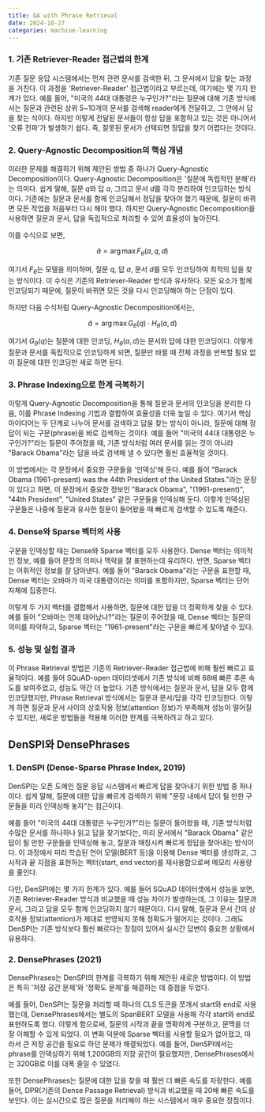 ```yaml
---
title: QA with Phrase Retrieval
date: 2024-10-27
categories: machine-learning
---
```


### 1. 기존 Retriever-Reader 접근법의 한계

기존 질문 응답 시스템에서는 먼저 관련 문서를 검색한 뒤, 그 문서에서 답을 찾는 과정을 거친다. 이 과정을 'Retriever-Reader' 접근법이라고 부르는데, 여기에는 몇 가지 한계가 있다. 예를 들어, "미국의 44대 대통령은 누구인가?"라는 질문에 대해 기존 방식에서는 질문과 관련된 상위 5~10개의 문서를 검색해 reader에게 전달하고, 그 안에서 답을 찾는 식이다. 하지만 이렇게 전달된 문서들이 항상 답을 포함하고 있는 것은 아니어서 '오류 전파'가 발생하기 쉽다. 즉, 잘못된 문서가 선택되면 정답을 찾기 어렵다는 것이다.

### 2. Query-Agnostic Decomposition의 핵심 개념

이러한 문제를 해결하기 위해 제안된 방법 중 하나가 Query-Agnostic Decomposition이다. Query-Agnostic Decomposition은 '질문에 독립적인 분해'라는 의미다. 쉽게 말해, 질문 $q$와 답 $a$, 그리고 문서 $d$를 각각 분리하여 인코딩하는 방식이다. 기존에는 질문과 문서를 함께 인코딩해서 정답을 찾아야 했기 때문에, 질문이 바뀌면 모든 작업을 처음부터 다시 해야 했다. 하지만 Query-Agnostic Decomposition을 사용하면 질문과 문서, 답을 독립적으로 처리할 수 있어 효율성이 높아진다.

이를 수식으로 보면,

$$
\hat{a} = \arg\max F_{\theta}(a, q, d)
$$

여기서 $F_{\theta}$는 모델을 의미하며, 질문 $q$, 답 $a$, 문서 $d$를 모두 인코딩하여 최적의 답을 찾는 방식이다. 이 수식은 기존의 Retriever-Reader 방식과 유사하다. 모든 요소가 함께 인코딩되기 때문에, 질문이 바뀌면 모든 것을 다시 인코딩해야 하는 단점이 있다.

하지만 다음 수식처럼 Query-Agnostic Decomposition에서는,

$$
\hat{a} = \arg\max G_{\theta}(q) \cdot H_{\theta}(a, d)
$$

여기서 $G_{\theta}(q)$는 질문에 대한 인코딩, $H_{\theta}(a, d)$는 문서와 답에 대한 인코딩이다. 이렇게 질문과 문서를 독립적으로 인코딩하게 되면, 질문만 바뀔 때 전체 과정을 반복할 필요 없이 질문에 대한 인코딩만 새로 하면 된다.

### 3. Phrase Indexing으로 한계 극복하기

이렇게 Query-Agnostic Decomposition을 통해 질문과 문서의 인코딩을 분리한 다음, 이를 Phrase Indexing 기법과 결합하여 효율성을 더욱 높일 수 있다. 여기서 핵심 아이디어는 두 단계로 나누어 문서를 검색하고 답을 찾는 방식이 아니라, 질문에 대해 정답이 되는 구문(phrase)을 바로 검색하는 것이다. 예를 들어 "미국의 44대 대통령은 누구인가?"라는 질문이 주어졌을 때, 기존 방식처럼 여러 문서를 읽는 것이 아니라 "Barack Obama"라는 답을 바로 검색해 낼 수 있다면 훨씬 효율적일 것이다.

이 방법에서는 각 문장에서 중요한 구문들을 '인덱싱'해 둔다. 예를 들어 "Barack Obama (1961-present) was the 44th President of the United States."라는 문장이 있다고 하면, 이 문장에서 중요한 정보인 "Barack Obama", "(1961-present)", "44th President", "United States" 같은 구문들을 인덱싱해 둔다. 이렇게 인덱싱된 구문들은 나중에 질문과 유사한 질문이 들어왔을 때 빠르게 검색할 수 있도록 해준다.

### 4. Dense와 Sparse 벡터의 사용

구문을 인덱싱할 때는 Dense와 Sparse 벡터를 모두 사용한다. Dense 벡터는 의미적인 정보, 예를 들어 문장의 의미나 맥락을 잘 표현하는데 유리하다. 반면, Sparse 벡터는 어휘적인 정보를 잘 담아낸다. 예를 들어 "Barack Obama"라는 구문을 표현할 때, Dense 벡터는 오바마가 미국 대통령이라는 의미를 포함하지만, Sparse 벡터는 단어 자체에 집중한다.

이렇게 두 가지 벡터를 결합해서 사용하면, 질문에 대한 답을 더 정확하게 찾을 수 있다. 예를 들어 "오바마는 언제 태어났나?"라는 질문이 주어졌을 때, Dense 벡터는 질문의 의미를 파악하고, Sparse 벡터는 "1961-present"라는 구문을 빠르게 찾아낼 수 있다.

### 5. 성능 및 실험 결과

이 Phrase Retrieval 방법은 기존의 Retriever-Reader 접근법에 비해 훨씬 빠르고 효율적이다. 예를 들어 SQuAD-open 데이터셋에서 기존 방식에 비해 68배 빠른 추론 속도를 보여주었고, 성능도 약간 더 높았다. 기존 방식에서는 질문과 문서, 답을 모두 함께 인코딩했지만, Phrase Retrieval 방식에서는 질문과 문서/답을 각각 인코딩한다. 이렇게 하면 질문과 문서 사이의 상호작용 정보(attention 정보)가 부족해져 성능이 떨어질 수 있지만, 새로운 방법들을 적용해 이러한 한계를 극복하려고 하고 있다.

## DenSPI와 DensePhrases

### 1. DenSPI (Dense-Sparse Phrase Index, 2019)

DenSPI는 오픈 도메인 질문 응답 시스템에서 빠르게 답을 찾아내기 위한 방법 중 하나이다. 쉽게 말해, 질문에 대한 답을 빠르게 검색하기 위해 "문장 내에서 답이 될 만한 구문들을 미리 인덱싱해 놓자"는 접근이다.

예를 들어 "미국의 44대 대통령은 누구인가?"라는 질문이 들어왔을 때, 기존 방식처럼 수많은 문서를 하나하나 읽고 답을 찾기보다는, 미리 문서에서 "Barack Obama" 같은 답이 될 만한 구문들을 인덱싱해 놓고, 질문과 매칭시켜 빠르게 정답을 찾아내는 방식이다. 이 과정에서 미리 학습된 언어 모델(BERT 등)을 이용해 Dense 벡터를 생성하고, 그 시작과 끝 지점을 표현하는 벡터(start, end vector)를 재사용함으로써 메모리 사용량을 줄인다.

다만, DenSPI에는 몇 가지 한계가 있다. 예를 들어 SQuAD 데이터셋에서 성능을 보면, 기존 Retriever-Reader 방식과 비교했을 때 성능 차이가 발생하는데, 그 이유는 질문과 문서, 그리고 답을 모두 함께 인코딩하지 않기 때문이다. 다시 말해, 질문과 문서 간의 상호작용 정보(attention)가 제대로 반영되지 못해 정확도가 떨어지는 것이다. 그래도 DenSPI는 기존 방식보다 훨씬 빠르다는 장점이 있어서 실시간 답변이 중요한 상황에서 유용하다.

### 2. DensePhrases (2021)

DensePhrases는 DenSPI의 한계를 극복하기 위해 제안된 새로운 방법이다. 이 방법은 특히 '저장 공간 문제'와 '정확도 문제'를 해결하는 데 중점을 두었다.

예를 들어, DenSPI는 질문을 처리할 때 하나의 CLS 토큰을 쪼개서 start와 end로 사용했는데, DensePhrases에서는 별도의 SpanBERT 모델을 사용해 각각 start와 end로 표현하도록 했다. 이렇게 함으로써, 질문의 시작과 끝을 명확하게 구분하고, 문맥을 더 잘 이해할 수 있게 되었다. 이 변화 덕분에 Sparse 벡터를 사용할 필요가 없어졌고, 따라서 큰 저장 공간을 필요로 하던 문제가 해결되었다. 예를 들어, DenSPI에서는 phrase를 인덱싱하기 위해 1,200GB의 저장 공간이 필요했지만, DensePhrases에서는 320GB로 이를 대폭 줄일 수 있었다.

또한 DensePhrases는 질문에 대한 답을 찾을 때 훨씬 더 빠른 속도를 자랑한다. 예를 들어, DPR(기존의 Dense Passage Retrieval) 방식과 비교했을 때 20배 빠른 속도를 보인다. 이는 실시간으로 많은 질문을 처리해야 하는 시스템에서 매우 중요한 장점이다.
